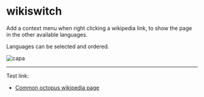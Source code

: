 # wikiswitch

Add a context menu when right clicking a wikipedia link, to show the page in the other available languages.

Languages can be selected and ordered.

![capa](https://i.imgur.com/nGmV5LB.png)

---
Test link:
- [Common octopus wikipedia page](https://en.wikipedia.org/wiki/Common_octopus)
